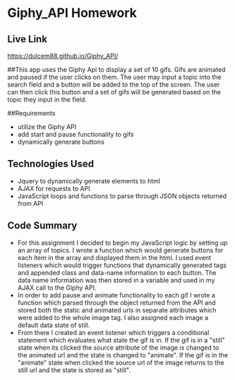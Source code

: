 # Giphy_API Homework

## Live Link
https://dulcem88.github.io/Giphy_API/


##This app uses the Giphy Api to display a set of 10 gifs. Gifs are animated and paused if the user clicks on them. The user may input a topic into the search field and a button will be added to the top of the screen. The user can then click this button and a set of gifs will be generated based on the topic they input in the field.

##Requirements
- utilize the Giphy API
- add start and pause functionality to gifs
- dynamically generate buttons

## Technologies Used
- Jquery to dynamically generate elements to html 
- AJAX for requests to API
- JavaScript loops and functions to parse through JSON objects returned from API
## Code Summary
- For this assignment I decided to begin my JavaScript logic by setting up an array of topics. I wrote a function which would generate buttons for each item in the array and displayed them in the html. I used event listeners which would trigger functions that dynamically generated tags and appended class and data-name information to each button. The data name information was then stored in a variable and used in my AJAX call to the Giphy API. 
- In order to add pause and animate functionality to each gif I wrote a function which parsed through the object returned from the API and stored both the static and animated urls in separate attributes which were added to the whole image tag. I also assigned each image a default data state of still.
- From there I created an event listener which triggers a conditional statement which evaluates what state the gif is in. If the gif is in a "still" state when its clicked the source attribute of the image is changed to the animated url and the state is changed to "animate". If the gif is in the "animate" state when clicked the source url of the image returns to the still url and the state is stored as "still".
